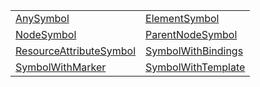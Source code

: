 |                                                                                          |                                                                                |
| ---------------------------------------------------------------------------------------- | ------------------------------------------------------------------------------ |
| [AnySymbol](/jit-html/typealias/semantic-model/anysymbol.md)                             | [ElementSymbol](/jit-html/typealias/semantic-model/elementsymbol.md)           |
| [NodeSymbol](/jit-html/typealias/semantic-model/nodesymbol.md)                           | [ParentNodeSymbol](/jit-html/typealias/semantic-model/parentnodesymbol.md)     |
| [ResourceAttributeSymbol](/jit-html/typealias/semantic-model/resourceattributesymbol.md) | [SymbolWithBindings](/jit-html/typealias/semantic-model/symbolwithbindings.md) |
| [SymbolWithMarker](/jit-html/typealias/semantic-model/symbolwithmarker.md)               | [SymbolWithTemplate](/jit-html/typealias/semantic-model/symbolwithtemplate.md) |